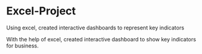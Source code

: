 # Excel-Project
Using excel, created interactive dashboards to represent key indicators

With the help of excel, created interactive dashboard to show key indicators for business. 
